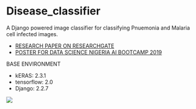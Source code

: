 # Disease_classifier
A Django powered image classifier for classifying Pnuemonia and Malaria cell infected images. 

* [RESEARCH PAPER ON RESEARCHGATE](https://www.researchgate.net/publication/338681432_WeboDoc_A_Web_Based_Application_for_Classifying_Pneumonia_and_Malaria_Infected_Images)
* [POSTER FOR DATA SCIENCE NIGERIA AI BOOTCAMP 2019](https://drive.google.com/file/d/1A7zRmTaEaeN5LtO3y9_44N56QfJ5BdFh/view)


BASE ENVIRONMENT

* kERAS: 2.3.1
* tensorflow: 2.0
* Django: 2.2.7

![](name-of-giphy.gif)
